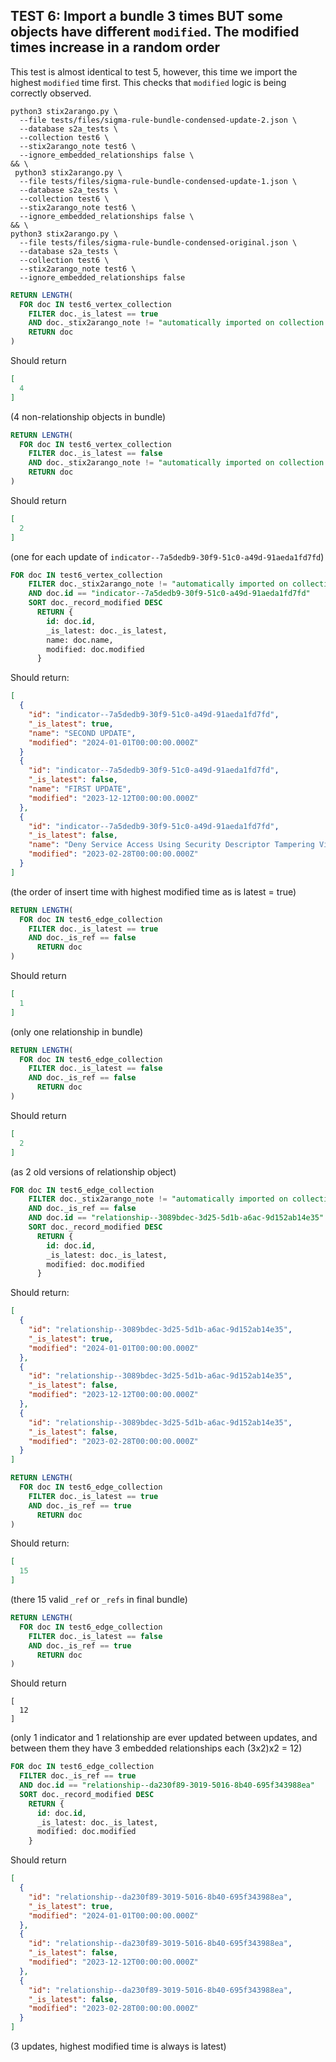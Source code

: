 ## TEST 6: Import a bundle 3 times BUT some objects have different `modified`. The modified times increase in a random order

This test is almost identical to test 5, however, this time we import the highest `modified` time first. This checks that `modified` logic is being correctly observed.

```shell
python3 stix2arango.py \
  --file tests/files/sigma-rule-bundle-condensed-update-2.json \
  --database s2a_tests \
  --collection test6 \
  --stix2arango_note test6 \
  --ignore_embedded_relationships false \
&& \
 python3 stix2arango.py \
  --file tests/files/sigma-rule-bundle-condensed-update-1.json \
  --database s2a_tests \
  --collection test6 \
  --stix2arango_note test6 \
  --ignore_embedded_relationships false \
&& \
python3 stix2arango.py \
  --file tests/files/sigma-rule-bundle-condensed-original.json \
  --database s2a_tests \
  --collection test6 \
  --stix2arango_note test6 \
  --ignore_embedded_relationships false
```


```sql
RETURN LENGTH(
  FOR doc IN test6_vertex_collection
    FILTER doc._is_latest == true
    AND doc._stix2arango_note != "automatically imported on collection creation"
    RETURN doc
)
```

Should return

```json
[
  4
]
```

(4 non-relationship objects in bundle)

```sql
RETURN LENGTH(
  FOR doc IN test6_vertex_collection
    FILTER doc._is_latest == false
    AND doc._stix2arango_note != "automatically imported on collection creation"
    RETURN doc
)
```

Should return 

```json
[
  2
]
```

(one for each update of `indicator--7a5dedb9-30f9-51c0-a49d-91aeda1fd7fd`)

```sql
FOR doc IN test6_vertex_collection
    FILTER doc._stix2arango_note != "automatically imported on collection creation"
    AND doc.id == "indicator--7a5dedb9-30f9-51c0-a49d-91aeda1fd7fd"
    SORT doc._record_modified DESC
      RETURN {
        id: doc.id,
        _is_latest: doc._is_latest,
        name: doc.name,
        modified: doc.modified
      }
```

Should return:

```json
[
  {
    "id": "indicator--7a5dedb9-30f9-51c0-a49d-91aeda1fd7fd",
    "_is_latest": true,
    "name": "SECOND UPDATE",
    "modified": "2024-01-01T00:00:00.000Z"
  }
  {
    "id": "indicator--7a5dedb9-30f9-51c0-a49d-91aeda1fd7fd",
    "_is_latest": false,
    "name": "FIRST UPDATE",
    "modified": "2023-12-12T00:00:00.000Z"
  },
  {
    "id": "indicator--7a5dedb9-30f9-51c0-a49d-91aeda1fd7fd",
    "_is_latest": false,
    "name": "Deny Service Access Using Security Descriptor Tampering Via Sc.EXE",
    "modified": "2023-02-28T00:00:00.000Z"
  }
]
```

(the order of insert time with highest modified time as is latest = true)

```sql
RETURN LENGTH(
  FOR doc IN test6_edge_collection
    FILTER doc._is_latest == true
    AND doc._is_ref == false
      RETURN doc
)
```

Should return 

```json
[
  1
]
```

(only one relationship in bundle)

```sql
RETURN LENGTH(
  FOR doc IN test6_edge_collection
    FILTER doc._is_latest == false
    AND doc._is_ref == false
      RETURN doc
)
```

Should return 

```json
[
  2
]
```

(as 2 old versions of relationship object)

```sql
FOR doc IN test6_edge_collection
    FILTER doc._stix2arango_note != "automatically imported on collection creation"
    AND doc._is_ref == false
    AND doc.id == "relationship--3089bdec-3d25-5d1b-a6ac-9d152ab14e35"
    SORT doc._record_modified DESC
      RETURN {
        id: doc.id,
        _is_latest: doc._is_latest,
        modified: doc.modified
      }
```

Should return:

```json
[
  {
    "id": "relationship--3089bdec-3d25-5d1b-a6ac-9d152ab14e35",
    "_is_latest": true,
    "modified": "2024-01-01T00:00:00.000Z"
  },
  {
    "id": "relationship--3089bdec-3d25-5d1b-a6ac-9d152ab14e35",
    "_is_latest": false,
    "modified": "2023-12-12T00:00:00.000Z"
  },
  {
    "id": "relationship--3089bdec-3d25-5d1b-a6ac-9d152ab14e35",
    "_is_latest": false,
    "modified": "2023-02-28T00:00:00.000Z"
  }
]
```

```sql
RETURN LENGTH(
  FOR doc IN test6_edge_collection
    FILTER doc._is_latest == true
    AND doc._is_ref == true
      RETURN doc
)
```

Should return:

```json
[
  15
]
```

(there 15 valid `_ref` or `_refs` in final bundle)

```sql
RETURN LENGTH(
  FOR doc IN test6_edge_collection
    FILTER doc._is_latest == false
    AND doc._is_ref == true
      RETURN doc
)
```

Should return

```
[
  12
]
```

(only 1 indicator and 1 relationship are ever updated between updates, and between them they have 3 embedded relationships each (3x2)x2 = 12)

```sql
FOR doc IN test6_edge_collection
  FILTER doc._is_ref == true
  AND doc.id == "relationship--da230f89-3019-5016-8b40-695f343988ea"
  SORT doc._record_modified DESC
    RETURN {
      id: doc.id,
      _is_latest: doc._is_latest,
      modified: doc.modified
    }
```

Should return

```json
[
  {
    "id": "relationship--da230f89-3019-5016-8b40-695f343988ea",
    "_is_latest": true,
    "modified": "2024-01-01T00:00:00.000Z"
  },
  {
    "id": "relationship--da230f89-3019-5016-8b40-695f343988ea",
    "_is_latest": false,
    "modified": "2023-12-12T00:00:00.000Z"
  },
  {
    "id": "relationship--da230f89-3019-5016-8b40-695f343988ea",
    "_is_latest": false,
    "modified": "2023-02-28T00:00:00.000Z"
  }
]
```

(3 updates, highest modified time is always is latest)